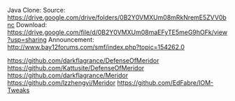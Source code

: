 Java Clone:
Source: https://drive.google.com/drive/folders/0B2Y0VMXUm08mRkNremE5ZVV0bnc
Download: https://drive.google.com/file/d/0B2Y0VMXUm08maEFyTE5meG9hOFk/view?usp=sharing
Announcement: http://www.bay12forums.com/smf/index.php?topic=154262.0


https://github.com/darkflagrance/DefenseOfMeridor
https://github.com/Kattusite/DefenseOfMeridor
https://github.com/darkflagrance/Meridor
https://github.com/lzzhengyi/Meridor
https://github.com/EdFabre/IOM-Tweaks
